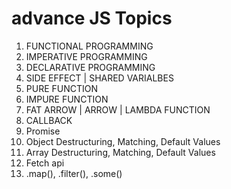 # advance JS Topics

1. FUNCTIONAL PROGRAMMING
2. IMPERATIVE PROGRAMMING
3. DECLARATIVE PROGRAMMING
4. SIDE EFFECT | SHARED VARIALBES
5. PURE FUNCTION
6. IMPURE FUNCTION
7. FAT ARROW | ARROW | LAMBDA FUNCTION
8. CALLBACK
9. Promise
10. Object Destructuring, Matching, Default Values
11. Array Destructuring, Matching, Default Values
12. Fetch api
13. .map(), .filter(), .some() 
